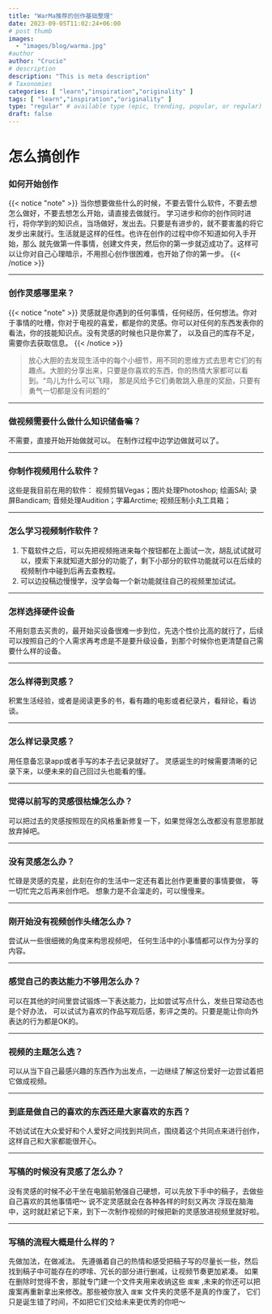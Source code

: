 ```yaml
---
title: "WarMa推荐的创作基础整理"
date: 2023-09-05T11:02:24+06:00
# post thumb
images:
  - "images/blog/warma.jpg"
#author
author: "Crucio"
# description
description: "This is meta description"
# Taxonomies
categories: [ "learn","inspiration","originality" ]
tags: [ "learn","inspiration","originality" ]
type: "regular" # available type (epic, trending, popular, or regular)
draft: false
---
```


# 怎么搞创作
### 如何开始创作
{{< notice "note" >}}
当你想要做些什么的时候，不要去管什么软件，不要去想怎么做好，不要去想怎么开始，请直接去做就行。
学习进步和你的创作同时进行，将你学到的知识点，当场做好，发出去。只要是有进步的，就不要害羞的将它发步出来就行。生活就是这样的任性。也许在创作的过程中你不知道如何入手开始，那么
就先做第一件事情，创建文件夹，然后你的第一步就迈成功了。这样可以让你对自己心理暗示，不用担心创作很困难，也开始了你的第一步。
{{< /notice >}}
<hr>

### 创作灵感哪里来？
{{< notice "note" >}}
灵感就是你遇到的任何事情，任何经历，任何想法。你对于事情的吐槽，你对于电视的喜爱，都是你的灵感。你可以对任何的东西发表你的看法，你的技能知识点。没有灵感的时候也只是你累了，
以及自己的库存不足，需要你去获取信息。
{{< /notice >}}
> 放心大胆的去发现生活中的每个小细节，用不同的思维方式去思考它们的有趣点。大胆的分享出来，只要是你喜欢的东西，你的热情大家都可以看到。“鸟儿为什么可以飞翔，
那是风给予它们勇敢跳入悬崖的奖励，只要有勇气一切都是没有问题的”
<hr>

### 做视频需要什么做什么知识储备嘛？
不需要，直接开始开始做就可以。
在制作过程中边学边做就可以了。
<hr>

### 你制作视频用什么软件？
这些是我目前在用的软件：
视频剪辑Vegas；图片处理Photoshop; 绘画SAI; 录屏Bandicam; 音频处理Audition；字幕Arctime; 视频压制小丸工具箱；
<hr>

### 怎么学习视频制作软件？
1. 下载软件之后，可以先把视频拖进来每个按钮都在上面试一次，胡乱试试就可以，摸索下来就知道大部分的功能了，剩下小部分的软件功能就可以在后续的视频制作中碰到后再去查教程。
2. 可以边投稿边慢慢学，没学会每一个新功能就往自己的视频里加试试。
<hr>

### 怎样选择硬件设备
不用刻意去买贵的，最开始买设备很难一步到位，先选个性价比高的就行了，后续可以按照自己的个人需求再考虑是不是要升级设备，到那个时候你也更清楚自己需要什么样的设备。
<hr>

### 怎么样得到灵感？
积累生活经验，或者是阅读更多的书，看有趣的电影或者纪录片，看辩论，看访谈。
<hr>

### 怎么样记录灵感？
用任意备忘录app或者手写的本子去记录就好了。
灵感诞生的时候需要清晰的记录下来，以便未来的自己回过头也能看的懂。
<hr>

### 觉得以前写的灵感很枯燥怎么办？
可以把过去的灵感按照现在的风格重新修复一下，如果觉得怎么改都没有意思那就放弃掉吧。
<hr>

### 没有灵感怎么办？
忙碌是灵感的克星，此刻在你的生活中一定还有着比创作更重要的事情要做，
等一切忙完之后再来创作吧。
想象力是不会溜走的，可以慢慢来。
<hr>

### 刚开始没有视频创作头绪怎么办？
尝试从一些很细微的角度来构思视频吧，
任何生活中的小事情都可以作为分享的内容。
<hr>

### 感觉自己的表达能力不够用怎么办？
可以在其他的时间里尝试锻炼一下表达能力，比如尝试写点什么，发些日常动态也是个好办法，
可以试试为喜欢的作品写观后感，影评之类的。只要是能让你向外表达的行为都是OK的。
<hr>

### 视频的主题怎么选？
可以从当下自己最感兴趣的东西作为出发点，一边继续了解这份爱好一边尝试着把它做成视频。
<hr>

### 到底是做自己的喜欢的东西还是大家喜欢的东西？
不妨试试在大众爱好和个人爱好之间找到共同点，围绕着这个共同点来进行创作，
这样自己和大家都能很开心。
<hr>

### 写稿的时候没有灵感了怎么办？
没有灵感的时候不必干坐在电脑前勉强自己硬想，可以先放下手中的稿子，去做些自己喜欢的其他事情吧～ 说不定灵感就会在各种各样的时刻又再次
浮现在脑海中，这时就赶紧记下来，到下一次制作视频的时候把新的灵感放进视频里就好啦。
<hr>

### 写稿的流程大概是什么样的？
先做加法，在做减法。
先遵循着自己的热情和感受把稿子写的尽量长一些，然后找到稿子中可能存在的啰嗦、冗长的部分进行删减，让视频节奏更加紧凑。
如果在删除时觉得不舍，那就专门建一个文件夹用来收纳这些 `废案` ,未来的你还可以把废案再重新拿出来修改。那些被你放入 `废案` 文件夹的灵感不是真的作废了，
它们只是诞生错了时间，不如把它们交给未来更优秀的你吧～
